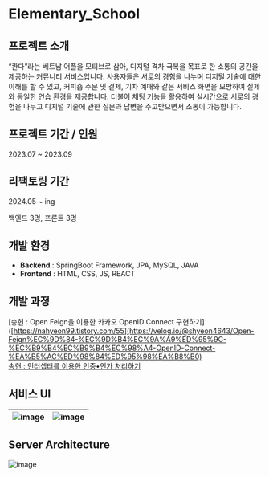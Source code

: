 # Elementary_School

## 프로젝트 소개
“콴다”라는 베트남 어플을 모티브로 삼아, 디지털 격차 극복을 목표로 한 소통의 공간을 제공하는 커뮤니티 서비스입니다. 사용자들은 서로의 경험을 나누며 디지털 기술에 대한 이해를 할 수 있고, 커피숍 주문 및 결제, 기차 예매와 같은 서비스 화면을 모방하여 실제와 동일한 연습 환경을 제공합니다. 더불어 채팅 기능을 활용하여 실시간으로 서로의 경험을 나누고 디지털 기술에 관한 질문과 답변을 주고받으면서 소통이 가능합니다. 

## 프로젝트 기간 / 인원
2023.07 ~ 2023.09

## 리팩토링 기간
2024.05 ~ ing

백엔드 3명, 프론트 3명

## 개발 환경
- **Backend** : SpringBoot Framework, JPA, MySQL, JAVA
- **Frontend** : HTML, CSS, JS, REACT

## 개발 과정
[송현 : Open Feign을 이용한 카카오 OpenID Connect 구현하기]([https://nahyeon99.tistory.com/55](https://velog.io/@shyeon4643/Open-Feign%EC%9D%84-%EC%9D%B4%EC%9A%A9%ED%95%9C-%EC%B9%B4%EC%B9%B4%EC%98%A4-OpenID-Connect-%EA%B5%AC%ED%98%84%ED%95%98%EA%B8%B0)  
[송현 : 인터셉터를 이용한 인증•인가 처리하기](https://velog.io/@shyeon4643/%EC%9D%B8%ED%84%B0%EC%85%89%ED%84%B0%EB%A5%BC-%EC%9D%B4%EC%9A%A9%ED%95%9C-%EC%9D%B8%EC%A6%9D%EC%9D%B8%EA%B0%80-%EC%B2%98%EB%A6%AC%ED%95%98%EA%B8%B0feat.-Filter%EC%99%80-AOP-%EB%B9%84%EA%B5%90)


## 서비스 UI

|![image](https://github.com/Like-Lion-NSU/Elementary_School/assets/62410059/86a1afaf-847b-4a3d-bcb3-e190485a3616)|![image](https://github.com/Like-Lion-NSU/Elementary_School/assets/62410059/05262255-8516-4b62-a408-b8eb71a27ec4)|
|:--:|:--:|


## Server Architecture

![image](https://github.com/Like-Lion-NSU/Elementary_School/assets/62410059/f3d06cc8-afb5-44b6-870f-42ea609bb753)
